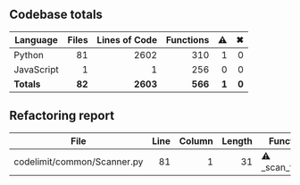 ## Codebase totals
| **Language** | **Files** | **Lines of Code** | **Functions** | ⚠ | ✖ |
| --- | ---: | ---: | ---: | ---: | ---: |
| Python | 81 | 2602 | 310 | 1 | 0 |
| JavaScript | 1 | 1 | 256 | 0 | 0 |
| **Totals** | **82** | **2603** | **566** | **1** | **0** |

## Refactoring report
| **File** | **Line** | **Column** | **Length** | **Function** |
| --- | ---: | ---: | ---: | --- |
| codelimit/common/Scanner.py | 81 | 1 | 31 | ⚠ _scan_folder |

